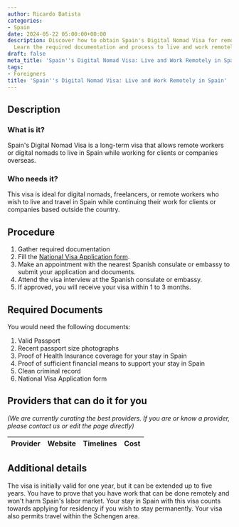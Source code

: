 ```yaml
---
author: Ricardo Batista
categories:
- Spain
date: 2024-05-22 05:00:00+00:00
description: Discover how to obtain Spain's Digital Nomad Visa for remote workers.
  Learn the required documentation and process to live and work remotely in Spain.
draft: false
meta_title: 'Spain''s Digital Nomad Visa: Live and Work Remotely in Spain'
tags:
- Foreigners
title: 'Spain''s Digital Nomad Visa: Live and Work Remotely in Spain'
---
```


## Description

### What is it?

Spain's Digital Nomad Visa is a long-term visa that allows remote workers or digital nomads to live in Spain while working for clients or companies overseas.

### Who needs it?

This visa is ideal for digital nomads, freelancers, or remote workers who wish to live and travel in Spain while continuing their work for clients or companies based outside the country.

## Procedure

1. Gather required documentation
2. Fill the [National Visa Application form](http://www.exteriores.gob.es/Consulados/LOSANGELES/es/ServiciosConsulares/Documents/2VISAS/Forms/English/National%20Visa%20Application%20Form.pdf).
3. Make an appointment with the nearest Spanish consulate or embassy to submit your application and documents.
4. Attend the visa interview at the Spanish consulate or embassy.
5. If approved, you will receive your visa within 1 to 3 months.

## Required Documents

You would need the following documents:

1. Valid Passport
2. Recent passport size photographs
3. Proof of Health Insurance coverage for your stay in Spain
4. Proof of sufficient financial means to support your stay in Spain
5. Clean criminal record
6. National Visa Application form

## Providers that can do it for you

_(We are currently curating the best providers. If you are or know a provider, please contact us or edit the page directly)_

| Provider        |     Website     |     Timelines    |       Cost      |
| --------------- | --------------- |  :-------------: | :-------------: |

## Additional details

The visa is initially valid for one year, but it can be extended up to five years. You have to prove that you have work that can be done remotely and won't harm Spain's labor market. Your stay in Spain with this visa counts towards applying for residency if you wish to stay permanently. Your visa also permits travel within the Schengen area.
